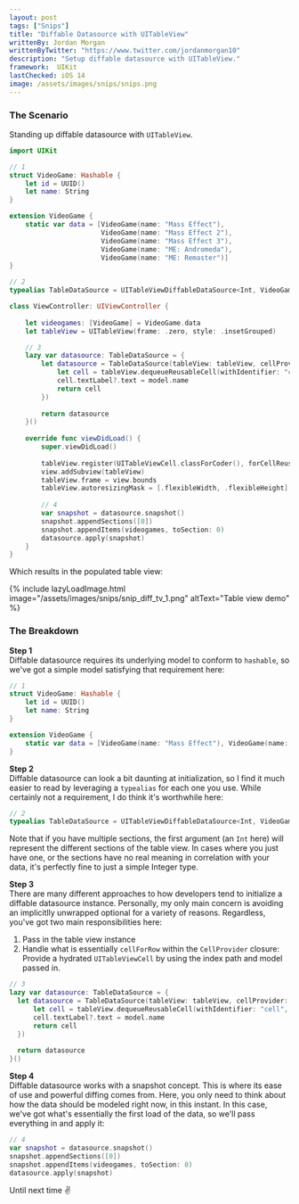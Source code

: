 ```yaml
---
layout: post
tags: ["Snips"]
title: "Diffable Datasource with UITableView"
writtenBy: Jordan Morgan
writtenByTwitter: "https://www.twitter.com/jordanmorgan10"
description: "Setup diffable datasource with UITableView."
framework:  UIKit
lastChecked: iOS 14
image: /assets/images/snips/snips.png
---
```


### The Scenario
Standing up diffable datasource with <code>UITableView</code>.

```swift
import UIKit

// 1
struct VideoGame: Hashable {
    let id = UUID()
    let name: String
}

extension VideoGame {
    static var data = [VideoGame(name: "Mass Effect"), 
                       VideoGame(name: "Mass Effect 2"), 
                       VideoGame(name: "Mass Effect 3"), 
                       VideoGame(name: "ME: Andromeda"), 
                       VideoGame(name: "ME: Remaster")]
}

// 2
typealias TableDataSource = UITableViewDiffableDataSource<Int, VideoGame>

class ViewController: UIViewController {
    
    let videogames: [VideoGame] = VideoGame.data
    let tableView = UITableView(frame: .zero, style: .insetGrouped)

    // 3
    lazy var datasource: TableDataSource = {
        let datasource = TableDataSource(tableView: tableView, cellProvider: { (tableView, indexPath, model) -> UITableViewCell? in
            let cell = tableView.dequeueReusableCell(withIdentifier: "cell", for: indexPath)
            cell.textLabel?.text = model.name
            return cell
        })
        
        return datasource
    }()
    
    override func viewDidLoad() {
        super.viewDidLoad()
        
        tableView.register(UITableViewCell.classForCoder(), forCellReuseIdentifier: "cell")
        view.addSubview(tableView)
        tableView.frame = view.bounds
        tableView.autoresizingMask = [.flexibleWidth, .flexibleHeight]
        
        // 4
        var snapshot = datasource.snapshot()
        snapshot.appendSections([0])
        snapshot.appendItems(videogames, toSection: 0)
        datasource.apply(snapshot)
    }
}
```
Which results in the populated table view:

{% include lazyLoadImage.html image="/assets/images/snips/snip_diff_tv_1.png" altText="Table view demo" %}
### The Breakdown

**Step 1**<br />
Diffable datasource requires its underlying model to conform to `hashable`, so we've got a simple model satisfying that requirement here:

```swift
// 1
struct VideoGame: Hashable {
    let id = UUID()
    let name: String
}

extension VideoGame {
    static var data = [VideoGame(name: "Mass Effect"), VideoGame(name: "Mass Effect 2"), VideoGame(name: "Mass Effect 3"), VideoGame(name: "ME: Andromeda"), VideoGame(name: "ME: Remaster"),]
}
```

**Step 2**<br />
Diffable datasource can look a bit daunting at initialization, so I find it much easier to read by leveraging a `typealias` for each one you use. While
certainly not a requirement, I do think it's worthwhile here:

```swift
// 2
typealias TableDataSource = UITableViewDiffableDataSource<Int, VideoGame>
```

Note that if you have multiple sections, the first argument (an `Int` here) will represent the different sections of the table view. In cases where you just have one,
or the sections have no real meaning in correlation with your data, it's perfectly fine to just a simple Integer type.

**Step 3**<br />
There are many different approaches to how developers tend to initialize a diffable datasource instance. Personally, my only main concern is avoiding an
implicitlly unwrapped optional for a variety of reasons. Regardless, you've got two main responsibilities here:

1. Pass in the table view instance
2. Handle what is essentially `cellForRow` within the `CellProvider` closure: Provide a hydrated `UITableViewCell` by using the index path and model passed in.
   
```swift 
// 3
lazy var datasource: TableDataSource = {
  let datasource = TableDataSource(tableView: tableView, cellProvider: { (tableView, indexPath, model) -> UITableViewCell? in
      let cell = tableView.dequeueReusableCell(withIdentifier: "cell", for: indexPath)
      cell.textLabel?.text = model.name
      return cell
  })
  
  return datasource
}()
```

**Step 4**<br />
Diffable datasource works with a snapshot concept. This is where its ease of use and powerful diffing comes from. Here, you only need to think about how the data should be modeled right now, in this instant. In this case, we've got what's essentially the first load of the data, so we'll pass everything in and apply it:

```swift
// 4
var snapshot = datasource.snapshot()
snapshot.appendSections([0])
snapshot.appendItems(videogames, toSection: 0)
datasource.apply(snapshot)
```

Until next time ✌️